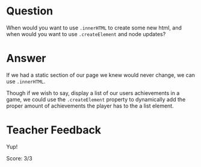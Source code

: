 # Question

When would you want to use `.innerHTML` to create some new html, and when would you want to use `.createElement` and node updates?

# Answer

If we had a static section of our page we knew would never change, we can use `.innerHTML`.

Though if we wish to say, display a list of our users achievements in a game, we could use the `.createElement` property to dynamically add the proper amount of achievements the player has to the a list element.

# Teacher Feedback

Yup! 

Score: 3/3